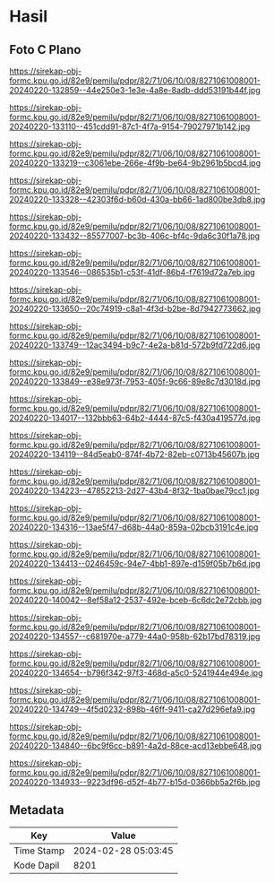 # Hasil

## Foto C Plano

https://sirekap-obj-formc.kpu.go.id/82e9/pemilu/pdpr/82/71/06/10/08/8271061008001-20240220-132859--44e250e3-1e3e-4a8e-8adb-ddd53191b44f.jpg

https://sirekap-obj-formc.kpu.go.id/82e9/pemilu/pdpr/82/71/06/10/08/8271061008001-20240220-133110--451cdd91-87c1-4f7a-9154-79027971b142.jpg

https://sirekap-obj-formc.kpu.go.id/82e9/pemilu/pdpr/82/71/06/10/08/8271061008001-20240220-133219--c3061ebe-266e-4f9b-be64-9b2961b5bcd4.jpg

https://sirekap-obj-formc.kpu.go.id/82e9/pemilu/pdpr/82/71/06/10/08/8271061008001-20240220-133328--42303f6d-b60d-430a-bb66-1ad800be3db8.jpg

https://sirekap-obj-formc.kpu.go.id/82e9/pemilu/pdpr/82/71/06/10/08/8271061008001-20240220-133432--85577007-bc3b-406c-bf4c-9da6c30f1a78.jpg

https://sirekap-obj-formc.kpu.go.id/82e9/pemilu/pdpr/82/71/06/10/08/8271061008001-20240220-133546--086535b1-c53f-41df-86b4-f7619d72a7eb.jpg

https://sirekap-obj-formc.kpu.go.id/82e9/pemilu/pdpr/82/71/06/10/08/8271061008001-20240220-133650--20c74919-c8a1-4f3d-b2be-8d7942773662.jpg

https://sirekap-obj-formc.kpu.go.id/82e9/pemilu/pdpr/82/71/06/10/08/8271061008001-20240220-133749--12ac3494-b9c7-4e2a-b81d-572b9fd722d6.jpg

https://sirekap-obj-formc.kpu.go.id/82e9/pemilu/pdpr/82/71/06/10/08/8271061008001-20240220-133849--e38e973f-7953-405f-9c66-89e8c7d3018d.jpg

https://sirekap-obj-formc.kpu.go.id/82e9/pemilu/pdpr/82/71/06/10/08/8271061008001-20240220-134017--132bbb63-64b2-4444-87c5-f430a419577d.jpg

https://sirekap-obj-formc.kpu.go.id/82e9/pemilu/pdpr/82/71/06/10/08/8271061008001-20240220-134119--84d5eab0-874f-4b72-82eb-c0713b45607b.jpg

https://sirekap-obj-formc.kpu.go.id/82e9/pemilu/pdpr/82/71/06/10/08/8271061008001-20240220-134223--47852213-2d27-43b4-8f32-1ba0bae79cc1.jpg

https://sirekap-obj-formc.kpu.go.id/82e9/pemilu/pdpr/82/71/06/10/08/8271061008001-20240220-134316--13ae5f47-d68b-44a0-859a-02bcb3191c4e.jpg

https://sirekap-obj-formc.kpu.go.id/82e9/pemilu/pdpr/82/71/06/10/08/8271061008001-20240220-134413--0246459c-94e7-4bb1-897e-d159f05b7b6d.jpg

https://sirekap-obj-formc.kpu.go.id/82e9/pemilu/pdpr/82/71/06/10/08/8271061008001-20240220-140042--8ef58a12-2537-492e-bceb-6c6dc2e72cbb.jpg

https://sirekap-obj-formc.kpu.go.id/82e9/pemilu/pdpr/82/71/06/10/08/8271061008001-20240220-134557--c681970e-a779-44a0-958b-62b17bd78319.jpg

https://sirekap-obj-formc.kpu.go.id/82e9/pemilu/pdpr/82/71/06/10/08/8271061008001-20240220-134654--b796f342-97f3-468d-a5c0-5241944e494e.jpg

https://sirekap-obj-formc.kpu.go.id/82e9/pemilu/pdpr/82/71/06/10/08/8271061008001-20240220-134749--4f5d0232-898b-46ff-9411-ca27d296efa9.jpg

https://sirekap-obj-formc.kpu.go.id/82e9/pemilu/pdpr/82/71/06/10/08/8271061008001-20240220-134840--6bc9f6cc-b891-4a2d-88ce-acd13ebbe648.jpg

https://sirekap-obj-formc.kpu.go.id/82e9/pemilu/pdpr/82/71/06/10/08/8271061008001-20240220-134933--9223df96-d52f-4b77-b15d-0366bb5a2f6b.jpg


## Metadata

| Key        | Value               |
| ---------- | ------------------- |
| Time Stamp | 2024-02-28 05:03:45 |
| Kode Dapil | 8201                |



